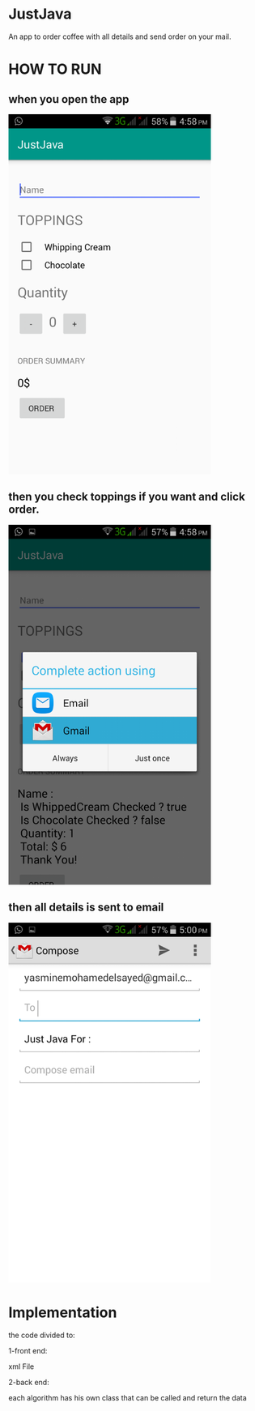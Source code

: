 # JustJava

An app to order coffee with all details and send order on your mail.



# HOW TO RUN

## when you open the app

<img src='img2.png'  width="400px" >

## then you check toppings if you want and click order.
<img src='img3.png'  width="400px">

## then all details is sent to email
<img src='img1.png'  width="400px">



# Implementation

the code divided to:

1-front end:

xml File

2-back end:

each algorithm has his own class that can be called and return the data 
